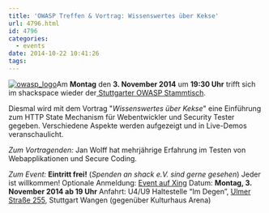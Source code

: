 ```yaml
---
title: 'OWASP Treffen & Vortrag: Wissenswertes über Kekse'
url: 4796.html
id: 4796
categories:
  - events
date: 2014-10-22 10:41:26
tags:
---
```


[![owasp_logo](https://blog.shackspace.de/wp-content/uploads/2014/04/owasp_logo-150x150.png)](https://blog.shackspace.de/wp-content/uploads/2014/04/owasp_logo.png)Am **Montag** den **3\. November 2014** um **19:30 Uhr** trifft sich im shackspace wieder der[ Stuttgarter OWASP Stammtisch](https://www.owasp.org/index.php/OWASP_German_Chapter_Stammtisch_Initiative/Stuttgart).

Diesmal wird mit dem Vortrag "_Wissenswertes über Kekse_" eine Einführung zum HTTP State Mechanism für Webentwickler und Security Tester gegeben. Verschiedene Aspekte werden aufgezeigt und in Live-Demos veranschaulicht.

_Zum Vortragenden:_
Jan Wolff hat mehrjährige Erfahrung im Testen von Webapplikationen und Secure Coding.

_Zum Event:_
**Eintritt frei!** (_Spenden an shack e.V. sind gerne gesehen_) Jeder ist willkommen!
Optionale Anmeldung: [Event auf Xing](https://www.xing.com/events/owasp-stammtisch-stuttgart-vortrag-wissenswertes-kekse-1465724)
Datum: **Montag, 3\. November 2014 **ab** 19 Uhr**
Anfahrt: U4/U9 Haltestelle “Im Degen”, [Ulmer Straße 255](https://blog.shackspace.de/?page_id=713), Stuttgart Wangen (gegenüber Kulturhaus Arena)

&nbsp;